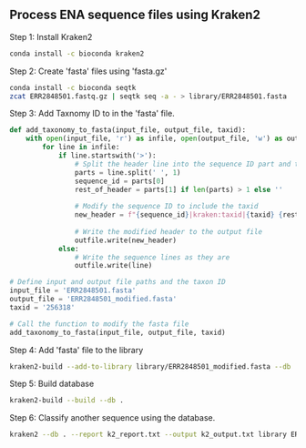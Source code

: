 ## Process ENA sequence files using Kraken2

Step 1: Install Kraken2

```bash
conda install -c bioconda kraken2
```

Step 2: Create 'fasta' files using 'fasta.gz'

```bash
conda install -c bioconda seqtk
zcat ERR2848501.fastq.gz | seqtk seq -a - > library/ERR2848501.fasta
```
Step 3: Add Taxnomy ID to in the 'fasta' file.

```python
def add_taxonomy_to_fasta(input_file, output_file, taxid):
    with open(input_file, 'r') as infile, open(output_file, 'w') as outfile:
        for line in infile:
            if line.startswith('>'):
                # Split the header line into the sequence ID part and the rest
                parts = line.split(' ', 1)
                sequence_id = parts[0]
                rest_of_header = parts[1] if len(parts) > 1 else ''
                
                # Modify the sequence ID to include the taxid
                new_header = f"{sequence_id}|kraken:taxid|{taxid} {rest_of_header}"
                
                # Write the modified header to the output file
                outfile.write(new_header)
            else:
                # Write the sequence lines as they are
                outfile.write(line)

# Define input and output file paths and the taxon ID
input_file = 'ERR2848501.fasta'
output_file = 'ERR2848501_modified.fasta'
taxid = '256318'

# Call the function to modify the fasta file
add_taxonomy_to_fasta(input_file, output_file, taxid)
```
Step 4: Add 'fasta' file to the library

```bash
kraken2-build --add-to-library library/ERR2848501_modified.fasta --db .
```

Step 5: Build database

```bash
kraken2-build --build --db .
```

Step 6: Classify another sequence using the database.
```bash
kraken2 --db . --report k2_report.txt --output k2_output.txt library ERR2848504_modified.fasta
```



